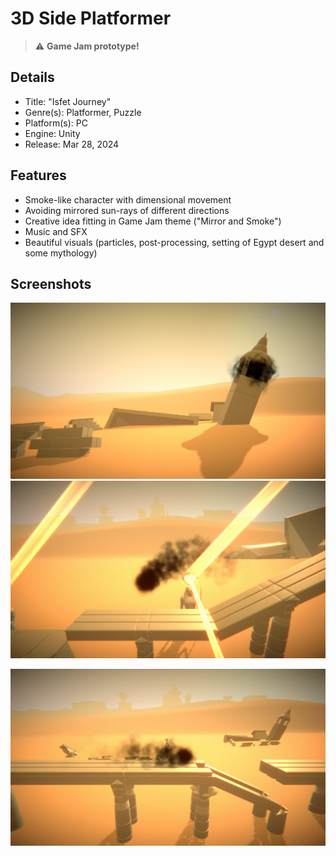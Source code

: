# 3D Side Platformer

> :warning: **Game Jam prototype!**

## Details
* Title: "Isfet Journey"
* Genre(s): Platformer, Puzzle 
* Platform(s): PC
* Engine: Unity
* Release: Mar 28, 2024

## Features
* Smoke-like character with dimensional movement
* Avoiding mirrored sun-rays of different directions
* Creative idea fitting in Game Jam theme ("Mirror and Smoke")
* Music and SFX
* Beautiful visuals (particles, post-processing, setting of Egypt desert and some mythology)

## Screenshots

<img src="/Screenshots/1.jpg"/> <img src="/Screenshots/2.jpg"/> 

<img src="/Screenshots/3.jpg"/>
